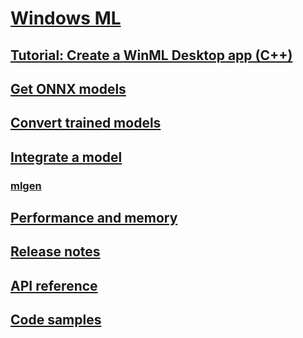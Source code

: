 # [Windows ML](index.md)
## [Tutorial: Create a WinML Desktop app (C++)](get-started-desktop.md)
## [Get ONNX models](get-onnx-model.md)
## [Convert trained models](convert-model-winmltools.md)
## [Integrate a model](integrate-model.md)
### [mlgen](mlgen.md)
## [Performance and memory](performance-memory.md)
## [Release notes](release-notes.md)
## [API reference](https://docs.microsoft.com/uwp/api/windows.ai.machinelearning)
## [Code samples](https://github.com/Microsoft/Windows-Machine-Learning/tree/RS5)